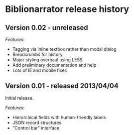 Biblionarrator release history
==============================

Version 0.02 - unreleased
-------------------------

*Features*:

+ Tagging via inline textbox rather than modal dialog
+ Breadcrumbs for history
+ Major styling overhaul using LESS
+ Add preliminary documentation and help
+ Lots of IE and mobile fixes


Version 0.01 - released 2013/04/04
----------------------------------

Initial release.

*Features*:

+ Hierarchical fields with human-friendly labels
+ JSON record structures
+ "Control bar" interface
